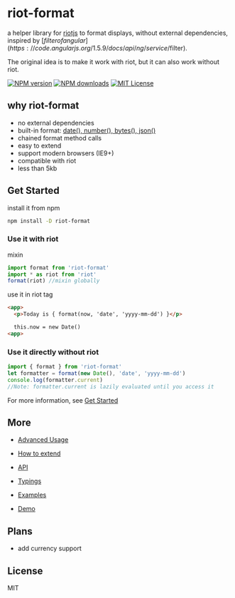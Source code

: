 # riot-format

a helper library for [riotjs](https://github.com/riot/riot) to format displays,
without external dependencies, inspired by [$filter of angular](https://code.angularjs.org/1.5.9/docs/api/ng/service/$filter).

The original idea is to make it work with riot, but it can also work without riot.

[![NPM version][npm-version-image]][npm-url]
[![NPM downloads][npm-downloads-image]][npm-url]
[![MIT License][license-image]][license-url]

## why riot-format

- no external dependencies
- built-in format: [date(), number(), bytes(), json()](docs/api.md)
- chained format method calls
- easy to extend
- support modern browsers (IE9+)
- compatible with riot
- less than 5kb

## Get Started

install it from npm

```sh
npm install -D riot-format
```

### Use it with riot

mixin

```js
import format from 'riot-format'
import * as riot from 'riot'
format(riot) //mixin globally

```

use it in riot tag

```html
<app>
  <p>Today is { format(now, 'date', 'yyyy-mm-dd') }</p>

  this.now = new Date()
<app>
```

### Use it directly without riot

```js
import { format } from 'riot-format'
let formatter = format(new Date(), 'date', 'yyyy-mm-dd')
console.log(formatter.current)
//Note: formatter.current is lazily evaluated until you access it
```

For more information, see [Get Started](docs/getstarted.md)

## More

- [Advanced Usage](docs/advanced.md)

- [How to extend](docs/extend.md)

- [API](docs/api.md)

- [Typings](src/index.d.ts)

- [Examples](examples)

- [Demo](https://jsfiddle.net/wgs22gkg/)

## Plans

- add currency support

## License

MIT

[license-image]:http://img.shields.io/badge/license-MIT-000000.svg?style=flat-square
[license-url]:LICENSE

[npm-version-image]:http://img.shields.io/npm/v/riot-format.svg?style=flat-square
[npm-downloads-image]:http://img.shields.io/npm/dm/riot-format.svg?style=flat-square
[npm-url]:https://npmjs.org/package/riot-format